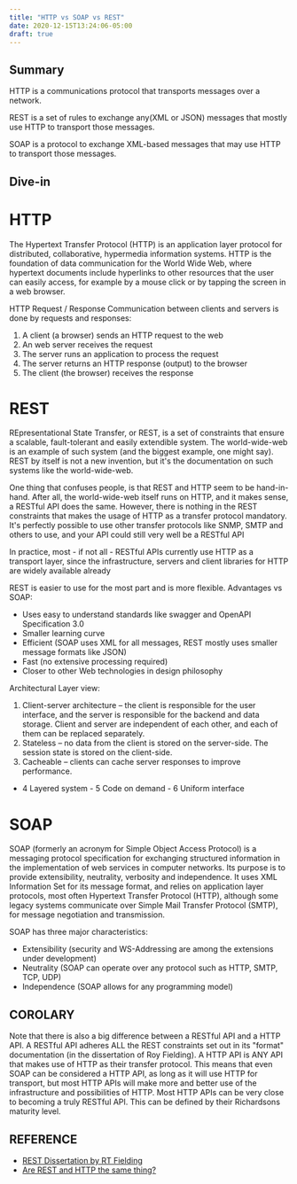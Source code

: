 ```yaml
---
title: "HTTP vs SOAP vs REST"
date: 2020-12-15T13:24:06-05:00
draft: true
---
```


## Summary

HTTP is a communications protocol that transports messages over a network.

REST is a set of rules to exchange any(XML or JSON) messages that mostly use HTTP to transport those messages.

SOAP is a protocol to exchange XML-based messages that may use HTTP to transport those messages. 

## Dive-in

# HTTP
The Hypertext Transfer Protocol (HTTP) is an application layer protocol for distributed, collaborative, hypermedia information systems. HTTP is the foundation of data communication for the World Wide Web, where hypertext documents include hyperlinks to other resources that the user can easily access, for example by a mouse click or by tapping the screen in a web browser.

HTTP Request / Response
Communication between clients and servers is done by requests and responses:

1. A client (a browser) sends an HTTP request to the web
2. An web server receives the request
3. The server runs an application to process the request
4. The server returns an HTTP response (output) to the browser
5. The client (the browser) receives the response

# REST
REpresentational State Transfer, or REST, is a set of constraints that ensure a scalable, fault-tolerant and easily extendible system. The world-wide-web is an example of such system (and the biggest example, one might say). REST by itself is not a new invention, but it's the documentation on such systems like the world-wide-web.

One thing that confuses people, is that REST and HTTP seem to be hand-in-hand. After all, the world-wide-web itself runs on HTTP, and it makes sense, a RESTful API does the same. However, there is nothing in the REST constraints that makes the usage of HTTP as a transfer protocol mandatory. It's perfectly possible to use other transfer protocols like SNMP, SMTP and others to use, and your API could still very well be a RESTful API

In practice, most - if not all - RESTful APIs currently use HTTP as a transport layer, since the infrastructure, servers and client libraries for HTTP are widely available already

REST is easier to use for the most part and is more flexible. Advantages vs SOAP:

* Uses easy to understand standards like swagger and OpenAPI Specification 3.0
* Smaller learning curve
* Efficient (SOAP uses XML for all messages, REST mostly uses smaller message formats like JSON)
* Fast (no extensive processing required)
* Closer to other Web technologies in design philosophy

Architectural Layer view:
1. Client-server architecture – the client is responsible for the user interface, and the server is responsible for the backend and data storage. Client and server are independent of each other, and each of them can be replaced separately.
2. Stateless – no data from the client is stored on the server-side. The session state is stored on the client-side.
3. Cacheable – clients can cache server responses to improve performance.
* 4 Layered system - 5 Code on demand - 6 Uniform interface


# SOAP
SOAP (formerly an acronym for Simple Object Access Protocol) is a messaging protocol specification for exchanging structured information in the implementation of web services in computer networks. Its purpose is to provide extensibility, neutrality, verbosity and independence. It uses XML Information Set for its message format, and relies on application layer protocols, most often Hypertext Transfer Protocol (HTTP), although some legacy systems communicate over Simple Mail Transfer Protocol (SMTP), for message negotiation and transmission.

SOAP has three major characteristics:

* Extensibility (security and WS-Addressing are among the extensions under development)
* Neutrality (SOAP can operate over any protocol such as HTTP, SMTP, TCP, UDP)
* Independence (SOAP allows for any programming model)


## COROLARY
Note that there is also a big difference between a RESTful API and a HTTP API. A RESTful API adheres ALL the REST constraints set out in its "format" documentation (in the dissertation of Roy Fielding). A HTTP API is ANY API that makes use of HTTP as their transfer protocol. This means that even SOAP can be considered a HTTP API, as long as it will use HTTP for transport, but most HTTP APIs will make more and better use of the infrastructure and possibilities of HTTP. Most HTTP APIs can be very close to becoming a truly RESTful API. This can be defined by their Richardsons maturity level.


## REFERENCE
* [REST Dissertation by RT Fielding](https://www.ics.uci.edu/~fielding/pubs/dissertation/abstract.htm)
* [Are REST and HTTP the same thing?](https://restcookbook.com/Miscellaneous/rest-and-http)